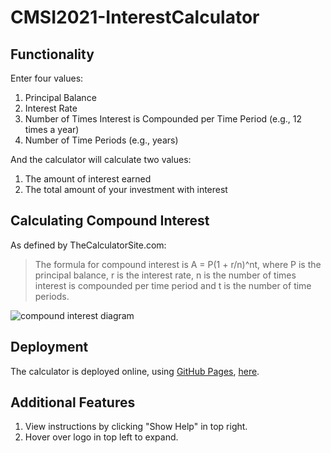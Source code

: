 # CMSI2021-InterestCalculator

## Functionality
Enter four values:
1. Principal Balance
2. Interest Rate
3. Number of Times Interest is Compounded per Time Period (e.g., 12 times a year)
4. Number of Time Periods (e.g., years)

And the calculator will calculate two values:
1. The amount of interest earned
2. The total amount of your investment with interest

## Calculating Compound Interest

As defined by TheCalculatorSite.com: 
> The formula for compound interest is A = P(1 + r/n)^nt, where P is the principal balance, r is the interest rate, n is the number of times interest is compounded per time period and t is the number of time periods.

![compound interest diagram](https://www.thecalculatorsite.com/images/compound-interest-formula-diagram.png)

## Deployment
The calculator is deployed online, using [GitHub Pages](https://pages.github.com/), [here](https://brandonholmes.github.io/CMSI2021-InterestCalculator/).

## Additional Features
1. View instructions by clicking "Show Help" in top right.
2. Hover over logo in top left to expand.